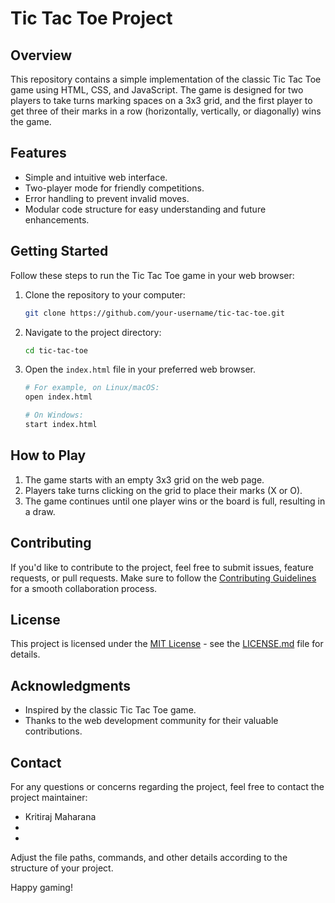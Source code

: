 
# Tic Tac Toe Project

## Overview

This repository contains a simple implementation of the classic Tic Tac Toe game using HTML, CSS, and JavaScript. The game is designed for two players to take turns marking spaces on a 3x3 grid, and the first player to get three of their marks in a row (horizontally, vertically, or diagonally) wins the game.

## Features

- Simple and intuitive web interface.
- Two-player mode for friendly competitions.
- Error handling to prevent invalid moves.
- Modular code structure for easy understanding and future enhancements.

## Getting Started

Follow these steps to run the Tic Tac Toe game in your web browser:

1. Clone the repository to your computer:

   ```bash
   git clone https://github.com/your-username/tic-tac-toe.git
   ```

2. Navigate to the project directory:

   ```bash
   cd tic-tac-toe
   ```

3. Open the `index.html` file in your preferred web browser.

   ```bash
   # For example, on Linux/macOS:
   open index.html

   # On Windows:
   start index.html
   ```

## How to Play

1. The game starts with an empty 3x3 grid on the web page.
2. Players take turns clicking on the grid to place their marks (X or O).
3. The game continues until one player wins or the board is full, resulting in a draw.

## Contributing

If you'd like to contribute to the project, feel free to submit issues, feature requests, or pull requests. Make sure to follow the [Contributing Guidelines](CONTRIBUTING.md) for a smooth collaboration process.

## License

This project is licensed under the [MIT License](LICENSE.md) - see the [LICENSE.md](LICENSE.md) file for details.

## Acknowledgments

- Inspired by the classic Tic Tac Toe game.
- Thanks to the web development community for their valuable contributions.

## Contact

For any questions or concerns regarding the project, feel free to contact the project maintainer:


- Kritiraj Maharana
- [Gamil]:kritirajmaharana@gmail.com    
- [linkedIn]:www.linkedin.com/in/kritiraj-maharana/

Adjust the file paths, commands, and other details according to the structure of your project.


Happy gaming!